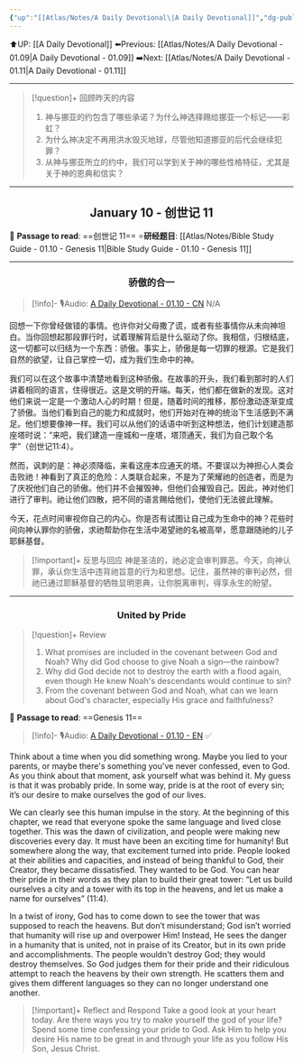 ```yaml
---
{"up":"[[Atlas/Notes/A Daily Devotional\|A Daily Devotional]]","dg-publish":true,"permalink":"/atlas/notes/a-daily-devotional-01-10/","dgPassFrontmatter":true}
---
```


⬆️UP: [[A Daily Devotional]]
⬅️Previous: [[Atlas/Notes/A Daily Devotional - 01.09\|A Daily Devotional - 01.09]]
➡️Next: [[Atlas/Notes/A Daily Devotional - 01.11\|A Daily Devotional - 01.11]]

---

> [!question]+ 回顾昨天的内容
>1. 神与挪亚的约包含了哪些承诺？为什么神选择赐给挪亚一个标记——彩虹？
>2. 为什么神决定不再用洪水毁灭地球，尽管他知道挪亚的后代会继续犯罪？
>3. 从神与挪亚所立的约中，我们可以学到关于神的哪些性格特征，尤其是关于神的恩典和信实？

---
## <center>January 10 - 创世记 11</center>

📖 **Passage to read**: ==创世记 11==
⭐**研经题目**: [[Atlas/Notes/Bible Study Guide - 01.10 - Genesis 11\|Bible Study Guide - 01.10 - Genesis 11]]

---
### <center>骄傲的合一</center>

> [!info]- 🎙️Audio: [A Daily Devotional - 01.10 - CN]() N/A

回想一下你曾经做错的事情。也许你对父母撒了谎，或者有些事情你从未向神坦白。当你回想起那段罪行时，试着理解背后是什么驱动了你。我相信，归根结底，这一切都可以归结为一个东西：骄傲。事实上，骄傲是每一切罪的根源。它是我们自然的欲望，让自己掌控一切，成为我们生命中的神。

我们可以在这个故事中清楚地看到这种骄傲。在故事的开头，我们看到那时的人们讲着相同的语言，住得很近。这是文明的开端。每天，他们都在做新的发现。这对他们来说一定是一个激动人心的时期！但是，随着时间的推移，那份激动逐渐变成了骄傲。当他们看到自己的能力和成就时，他们开始对在神的统治下生活感到不满足。他们想要像神一样。我们可以从他们的话语中听到这种想法，他们计划建造那座塔时说：“来吧，我们建造一座城和一座塔，塔顶通天，我们为自己取个名字”（创世记11:4）。

然而，讽刺的是：神必须降临，来看这座本应通天的塔。不要误以为神担心人类会击败祂！神看到了真正的危险：人类联合起来，不是为了荣耀祂的创造者，而是为了庆祝他们自己的骄傲。他们并不会摧毁神，但他们会摧毁自己。因此，神对他们进行了审判。祂让他们四散，把不同的语言赐给他们，使他们无法彼此理解。

今天，花点时间审视你自己的内心。你是否有试图让自己成为生命中的神？花些时间向神认罪你的骄傲，求祂帮助你在生活中渴望祂的名被高举，愿意跟随祂的儿子耶稣基督。


> [!important]+ 反思与回应
> 神是圣洁的，祂必定会审判罪恶。今天，向神认罪，承认你生活中违背祂旨意的行为和思想。记住，虽然神的审判必然，但祂已通过耶稣基督的牺牲显明恩典，让你脱离审判，得享永生的盼望。

---
### <center>United by Pride</center>

> [!question]+ Review
>1. What promises are included in the covenant between God and Noah? Why did God choose to give Noah a sign—the rainbow?
 >2. Why did God decide not to destroy the earth with a flood again, even though He knew Noah's descendants would continue to sin?
>3. From the covenant between God and Noah, what can we learn about God's character, especially His grace and faithfulness?

📖 **Passage to read**: ==Genesis 11==

> [!info]- 🎙️Audio: [A Daily Devotional - 01.10 - EN](https://drive.google.com/file/d/1EX9Vnl_Zwg8R8GSgNlaoAQAfvfTTijhj/view?usp=drive_link) ✅


Think about a time when you did something wrong. Maybe you lied to your parents, or maybe there's something you've never confessed, even to God. As you think about that moment, ask yourself what was behind it. My guess is that it was probably pride. In some way, pride is at the root of every sin; it’s our desire to make ourselves the god of our lives.

We can clearly see this human impulse in the story. At the beginning of this chapter, we read that everyone spoke the same language and lived close together. This was the dawn of civilization, and people were making new discoveries every day. It must have been an exciting time for humanity! But somewhere along the way, that excitement turned into pride. People looked at their abilities and capacities, and instead of being thankful to God, their Creator, they became dissatisfied. They wanted to be God. You can hear their pride in their words as they plan to build their great tower: “Let us build ourselves a city and a tower with its top in the heavens, and let us make a name for ourselves” (11:4).

In a twist of irony, God has to come down to see the tower that was supposed to reach the heavens. But don’t misunderstand; God isn’t worried that humanity will rise up and overpower Him! Instead, He sees the danger in a humanity that is united, not in praise of its Creator, but in its own pride and accomplishments. The people wouldn't destroy God; they would destroy themselves. So God judges them for their pride and their ridiculous attempt to reach the heavens by their own strength. He scatters them and gives them different languages so they can no longer understand one another.

> [!important]+ Reflect and Respond
> Take a good look at your heart today. Are there ways you try to make yourself the god of your life? Spend some time confessing your pride to God. Ask Him to help you desire His name to be great in and through your life as you follow His Son, Jesus Christ.
